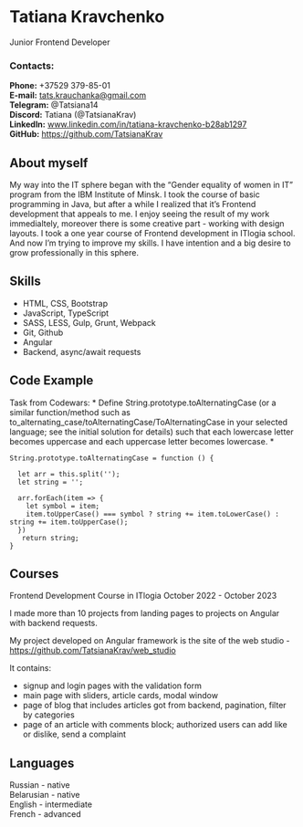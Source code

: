 # **Tatiana Kravchenko**
Junior Frontend Developer

###  **Contacts:**
**Phone:** +37529 379-85-01  
**E-mail:** tats.krauchanka@gmail.com  
**Telegram:** @Tatsiana14  
**Discord:** Tatiana (@TatsianaKrav)  
**LinkedIn:** www.linkedin.com/in/tatiana-kravchenko-b28ab1297  
**GitHub:** https://github.com/TatsianaKrav  

## **About myself**  

My way into the IT sphere began with the “Gender equality of women in IT” program from the IBM Institute of Minsk. I took the course of basic programming in Java, but after a while I realized that it’s Frontend development that appeals to me. I enjoy seeing the result of my work immedialtely, moreover there is some creative part - working with design layouts. I took a one year course of Frontend development in ITlogia school. And now I’m trying to improve my skills. I have intention and a big desire to grow professionally in this sphere.  

## **Skills**  

* HTML, CSS, Bootstrap  
* JavaScript, TypeScript  
* SASS, LESS, Gulp, Grunt, Webpack  
* Git, Github  
* Angular  
* Backend, async/await requests  

## **Code Example**  

Task from Codewars: * Define String.prototype.toAlternatingCase (or a similar function/method such as to_alternating_case/toAlternatingCase/ToAlternatingCase in your selected language; see the initial solution for details) such that each lowercase letter becomes uppercase and each uppercase letter becomes lowercase. *  

```
String.prototype.toAlternatingCase = function () {
 
  let arr = this.split('');
  let string = '';
 
  arr.forEach(item => {
    let symbol = item;
    item.toUpperCase() === symbol ? string += item.toLowerCase() : string += item.toUpperCase();
  })
   return string;
}   

```

## **Courses**   

Frontend Development Course in ITlogia
October 2022 - October 2023

I made more than 10 projects from landing pages to projects on Angular with backend requests.

My project developed on Angular framework is the site of the web studio - https://github.com/TatsianaKrav/web_studio

It contains:

* signup and login pages with the validation form  
* main page with sliders, article cards, modal window  
* page of blog that includes articles got from backend, pagination, filter by categories  
* page of an article with comments block; authorized users can add like or dislike, send a complaint  

## **Languages**   

Russian - native  
Belarusian - native  
English - intermediate  
French - advanced  